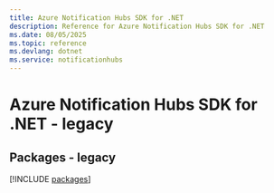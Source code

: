 ```yaml
---
title: Azure Notification Hubs SDK for .NET
description: Reference for Azure Notification Hubs SDK for .NET
ms.date: 08/05/2025
ms.topic: reference
ms.devlang: dotnet
ms.service: notificationhubs
---
```

# Azure Notification Hubs SDK for .NET - legacy
## Packages - legacy
[!INCLUDE [packages](notification-hubs-index.md)]
